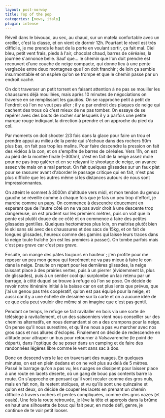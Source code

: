 ```yaml
---
layout: post-norway
title: Top of the pop
categories: [news, italy]
plugin: intense
---
```


Réveil dans le bivouac, au sec, au chaud, sur un matela confortable
avec un oreiller, c'est la classe, et on vient de dormir 12h. Pourtant
le réveil est très difficile, je me prends le haut de la porte en
voulant sortir, ça fait mal. Ciel bleu, petit vent frais, pieds à
l'air, chocolat chaud, barres de céréales, la journée s'annonce
belle. Sauf que... le chemin que l'on doit prendre est recouvert d'une
couche de neige compacte, qui donne lieu à une pente verglacée entre
deux montagnes que l'on doit franchir ; de loin ça semble
insurmontable et on espère qu'on se trompe et que le chemin passe par
un endroit caché.

On doit traverser un petit torrent en faisant attention à ne pas se
mouiller les chaussures déjà mouillées, mais après 10 minutes de
négociations on traverse en se remplissant les gaudios. On se
rapproche petit à petit de l'endroit où l'on ne veut pas aller ; il y
a par endroit des plaques de neige qui cachent des trous où c'est
mieux de ne pas tomber. On essaye de se repérer avec des bouts de
rocher sur lesquels il y a parfois une petite marque rouge indiquant
la direction à prendre et on approche du pied du col.

Par moments on doit shooter 2/3 fois dans la glace pour faire un trou
et prendre appui au milieu de la pente qui s'échoue dans des rochers
50m plus bas, on fait pas trop les malins. Pour faire descendre la
pression on fait des vidéos à la con, et on s'empifre de barres de
céréales. Vers 11h, on est au pied de la montée finale (~300m), c'est
en fait de la neige assez mole pour ne pas trop galérer et en se
relayant le shootage de neige, on avance assez vite mais on a mal
partout. On fait quelques glissades sur un faux plat pour se rassurer
avant d'aborder le passage critique qui en fait, n'est pas plus
difficile que les autres même si les distances autours de nous sont
impressionnantes.

On atteint le sommet à 3000m d'altitude vers midi, et mon tendon du
genou gauche se réveille comme à chaque fois que je fais un peu trop
d'effort, je marche comme un papy. On commence à descendre doucement
en esperant que de l'autre côté on ne va pas avoir droit à une
descente trop dangereuse, on est prudent sur les premiers mètres, puis
on voit que la pente est plutôt douce de ce côté et on commence à
faire des petites glissades gentilles. Quelques hectomètres plus loin,
on maitrise plutôt bien le ski sans ski avec des chaussures et des
sacs de 15kg, et on fait de longues glissades, heureux comme des
gamins qui laisse leurs traces dans la neige toute fraîche (on est
les premiers à passer). On tombe parfois mais c'est pas grave car
c'est pas grave.

Ensuite, on mange des pâtes toujours en hauteur ; j'en profite pour me
reposer un peu mon genou qui forcément ne va pas mieux à faire le con
dans la neige. Ensuite on repart pour les dernières glissades, la
neige laissant place à des prairies vertes, puis à un pierrer
(évidemment là, plus de glissades), puis à un sentier cool qui
surplombe un lac retenu par un barrage, à côté duquel se trouve à
refuge où l'on se pose. On décide de revoir notre itinéraire initial à
la baisse car on est plus lents que prévus, que j'ai un genou pas très
coopératif, qu'on est pas équipé pour la neige, et aussi car il y a
une échelle de dessinée sur la carte et on a aucune idée de ce que
cela peut vouloir dire même si on imagine que c'est pas gentil.

Pendant ce temps, le refuge se fait ravitaller en bois via une sorte
de télésiège à ravitallement, et un des saisonniers vient nous
conseiller sur des chemins alternatifs, en nous demandant si on a des
crampons pour la neige. On pense qu'il nous surestime, et qu'il ne
nous a pas vu marcher avec nos gros sacs et nos allures
d'éclopés. Finalement on décide de redescendre en altitude pour
attraper un bus pour retourner à Valsavarenche (le point de départ),
dans l'optique de se poser dans un camping et de faire des randonnées
légères libre comme le vent sans sac à dos.

Donc on descend vers le lac en traversant des nuages. En quelques
minutes, on est en plein dedans et on ne voit plus au delà de 5
mètres. Passé le barrage qu'on a pas vu, les nuages se dissipent pour
laisser place à une route en lacets déserte, où un gang de bouc pas
contents barre la route. On s'approche en pensant qu'il vont reculer
comme des gros nuls, mais en fait non, ils restent stoïques, et vu
qu'ils sont une quinzaine et qu'on est deux, on décide de couper les
lacets en prenant un chemin difficile à travers rochers et pentes
compliquées, comme des gros nazes (et ouais). Une fois la route
retrouvée, je lève la tête et aperçois dans la brûme en haut une
silhouette de bouc qui fait peur, en mode défi, genre, je continue de
te voir petit looser.
